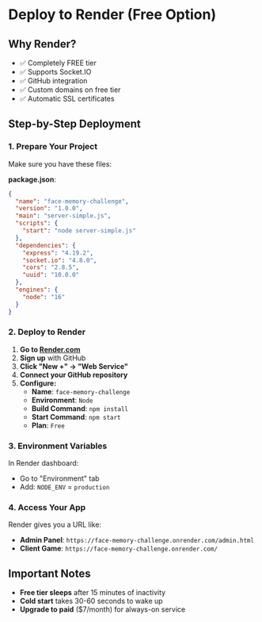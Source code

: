 # Deploy to Render (Free Option)

## Why Render?
- ✅ Completely FREE tier
- ✅ Supports Socket.IO
- ✅ GitHub integration
- ✅ Custom domains on free tier
- ✅ Automatic SSL certificates

## Step-by-Step Deployment

### 1. Prepare Your Project
Make sure you have these files:

**package.json**:
```json
{
  "name": "face-memory-challenge",
  "version": "1.0.0",
  "main": "server-simple.js",
  "scripts": {
    "start": "node server-simple.js"
  },
  "dependencies": {
    "express": "4.19.2",
    "socket.io": "4.8.0",
    "cors": "2.8.5",
    "uuid": "10.0.0"
  },
  "engines": {
    "node": "16"
  }
}
```

### 2. Deploy to Render

1. **Go to [Render.com](https://render.com)**
2. **Sign up** with GitHub
3. **Click "New +" → "Web Service"**
4. **Connect your GitHub repository**
5. **Configure:**
   - **Name**: `face-memory-challenge`
   - **Environment**: `Node`
   - **Build Command**: `npm install`
   - **Start Command**: `npm start`
   - **Plan**: `Free`

### 3. Environment Variables
In Render dashboard:
- Go to "Environment" tab
- Add: `NODE_ENV` = `production`

### 4. Access Your App
Render gives you a URL like:
- **Admin Panel**: `https://face-memory-challenge.onrender.com/admin.html`
- **Client Game**: `https://face-memory-challenge.onrender.com/`

## Important Notes
- **Free tier sleeps** after 15 minutes of inactivity
- **Cold start** takes 30-60 seconds to wake up
- **Upgrade to paid** ($7/month) for always-on service